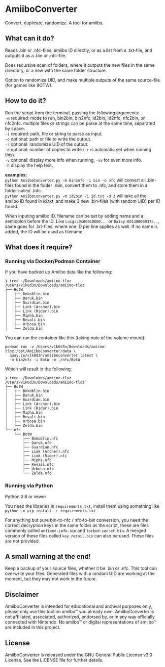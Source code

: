 # AmiiboConverter

Convert, duplicate, randomize. A tool for amiibo.

## What can it do?

Reads .bin or .nfc-files, amiibo ID directly, or as a list from a .txt-file, and outputs it as a .bin or .nfc-file.

Does recursive scan of folders, where it outputs the new files in the same directory, or a new with the same folder structure.

Option to randomize UID, and make multiple outputs of the same source-file (for games like BOTW).

## How to do it?

Run the script from the terminal, passing the following arguments:  
`-m` required: mode to run, bin2bin, bin2nfc, id2bin, id2nfc, nfc2bin, or nfc2nfc. multiple files or strings can be parse at the same time, separated by space.  
`-i` required: path, file or string to parse as input.  
`-o` optional: path or file to write the output.  
`-r` optional: randomize UID of the output.  
`-d` optional: number of copies to write (`-r` is automatic set when running this).  
`-v` optional: display more info when running, `-vv` for even more info.  
`-h` display the help text.

**examples:**  
`python AmiiboConverter.py -m bin2nfc -i bin -o nfc` will convert all .bin-files found in the folder ./bin, convert them to .nfc, and store them in a folder called ./nfc  
`python AmiiboConverter.py -m id2bin -i id.txt -d 3` will take all the amiibo ID found in id.txt, and make 3 new .bin-files (with random UID) per ID found.

When inputing amiibo ID, filename can be set by adding name and a semicolon before the ID. Like `Luigi:0x00010000...` or `Daisy:00130000037a..`, same goes for .txt-files, where one ID per line applies as well. If no name is added, the ID will be used as filename.

## What does it require?

### Running via Docker/Podman Container

If you have backed up Amiibo data like the following:
```
❯ tree ~/Downloads/amiino-tloz
/Users/v1k0d3n/Downloads/amiino-tloz
├──-BotW
│   ├── Bokoblin.bin
│   ├── Daruk.bin
│   ├── Guardian.bin
│   ├── Link (Archer).bin
│   ├── Link (Rider).bin
│   ├── Mipha.bin
│   ├── Revali.bin
│   ├── Urbosa.bin
│   └── Zelda.bin
```

You can run the container like this (taking note of the volume mount):
```
podman run -v /Users/v1k0d3n/Downloads/amiino-tloz:/opt/AmiiboConverter/data \
  quay.io/v1k0d3n/amiiboconverter:latest \
  -m bin2nfc -i BotW -o ./nfc/BotW
```

Which will result in the following:
```
❯ tree ~/Downloads/amiino-tloz
/Users/v1k0d3n/Downloads/amiino-tloz
├── BotW
│   ├── Bokoblin.bin
│   ├── Daruk.bin
│   ├── Guardian.bin
│   ├── Link (Archer).bin
│   ├── Link (Rider).bin
│   ├── Mipha.bin
│   ├── Revali.bin
│   ├── Urbosa.bin
│   └── Zelda.bin
└── nfc
    └── BotW
        ├── Bokoblin.nfc
        ├── Daruk.nfc
        ├── Guardian.nfc
        ├── Link (Archer).nfc
        ├── Link (Rider).nfc
        ├── Mipha.nfc
        ├── Revali.nfc
        ├── Urbosa.nfc
        └── Zelda.nfc
```

### Running via Python

Python 3.8 or newer

You need the libraries in `requirements.txt`, install them using something like `python -m pip install -r requirements.txt`

For anything but pure bin-to-nfc / nfc-to-bin conversion, you need the correct decryption keys in the same folder as the script, these are files commonly called `unfixed-info.bin` and `locked-secret.bin`. A merged version of these files called `key_retail.bin` can also be used. These files are not provided.

## A small warning at the end!

Keep a backup of your source files, whether it be .bin or .nfc. This tool can overwrite your files. Generated files with a random UID are working at the moment, but they may not work in the future.

## Disclaimer

AmiiboConverter is intended for educational and archival purposes only, please only use this tool on amiibo™ you already own.
AmiiboConverter is not affiliated, associated, authorized, endorsed by, or in any way officially connected with Nintendo. No amiibo™ or digital representations of amiibo™ are included in this project.

## License

AmiiboConverter is released under the GNU General Public License v3.0 License. See the LICENSE file for further details.
